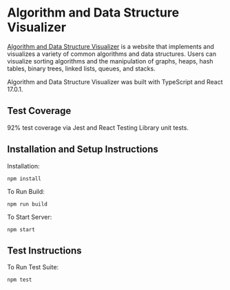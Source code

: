 # Algorithm and Data Structure Visualizer

[Algorithm and Data Structure Visualizer](https://algodatastructurevisualizer.web.app/) is a website that implements and visualizes a variety of common algorithms and data structures. Users can visualize sorting algorithms and the manipulation of graphs, heaps, hash tables, binary trees, linked lists, queues, and stacks.

Algorithm and Data Structure Visualizer was built with TypeScript and React 17.0.1.

## Test Coverage

92% test coverage via Jest and React Testing Library unit tests.

## Installation and Setup Instructions

Installation:

`npm install`

To Run Build:

`npm run build`

To Start Server:

`npm start`

## Test Instructions

To Run Test Suite:

`npm test`
